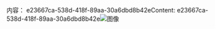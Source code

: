 <span data-ttu-id="5fc43-101">内容： e23667ca-538d-418f-89aa-30a6dbd8b42e</span><span class="sxs-lookup"><span data-stu-id="5fc43-101">Content: e23667ca-538d-418f-89aa-30a6dbd8b42e</span></span>![图像](89ba911d-c807-4fae-a576-5c3f07108ca3.png)
